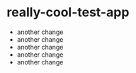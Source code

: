 # really-cool-test-app

* another change
* another change
* another change
* another change
* another change
